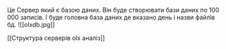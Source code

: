Це Сервер який є базою даних. Він буде створювати бази даних по 100 000 записів. І буде головна база даних де вказано день і назви файлів бд.
![[olxdb.jpg]]

[[Структура серверів olx аналіз]]